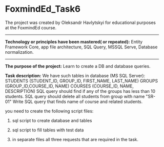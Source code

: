 # FoxmindEd_Task6
The project was created by Oleksandr Havlytskyi for educational purposes at the FoxmindEd course.
____
**Technology or principles have been mastered( or repeated):** Entity Framework Core, app file architecture, SQL Query, MSSQL Serve, Database normalization.
____
**The purpose of the project:** Learn to create a DB and database queries.

**Task description:**
We have such tables in database (MS SQL Server):
STUDENTS (STUDENT_ID, GROUP_ID, FIRST_NAME, LAST_NAME)
GROUPS (GROUP_ID,COURSE_ID, NAME)
COURSES (COURSE_ID, NAME, DESCRIPTION)
SQL query should find if any of the groups has less than 10 students.
SQL query should delete all students from group with name "SR-01"
Write SQL query that finds name of course and related students.


you need to create the following script files:

1) sql script to create database and tables

2) sql script to fill tables with test data

3) in separate files all three requests that are required in the task.

